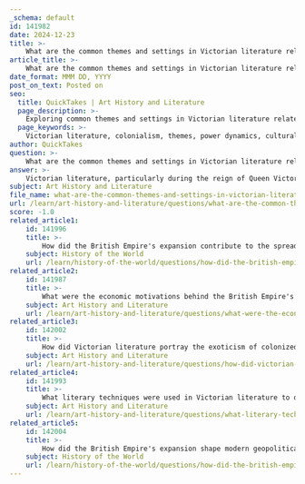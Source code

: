 ```yaml
---
_schema: default
id: 141982
date: 2024-12-23
title: >-
    What are the common themes and settings in Victorian literature related to colonialism?
article_title: >-
    What are the common themes and settings in Victorian literature related to colonialism?
date_format: MMM DD, YYYY
post_on_text: Posted on
seo:
  title: QuickTakes | Art History and Literature
  page_description: >-
    Exploring common themes and settings in Victorian literature related to colonialism, including power and control, cultural interactions, imperial identity, and critiques of the British Empire's expansion.
  page_keywords: >-
    Victorian literature, colonialism, themes, power dynamics, cultural interactions, imperial identity, exotic settings, critiques of colonialism, gender, race, British Empire
author: QuickTakes
question: >-
    What are the common themes and settings in Victorian literature related to colonialism?
answer: >-
    Victorian literature, particularly during the reign of Queen Victoria from 1837 to 1901, is deeply intertwined with the themes and settings of colonialism, reflecting the significant political, social, and cultural changes of the era. Here are some common themes and settings related to colonialism in Victorian literature:\n\n1. **Power and Control**: A prevalent theme in Victorian literature is the exploration of power dynamics between colonizers and the colonized. This often manifests in narratives that depict the British Empire's expansion and the assertion of control over foreign lands and peoples.\n\n2. **Cultural Interactions**: Many Victorian novels delve into the complexities of cultural exchanges and interactions between British colonizers and indigenous populations. These interactions can range from admiration and fascination to conflict and exploitation, highlighting the multifaceted nature of colonial relationships.\n\n3. **Imperial Identity**: The literature of this period often reflects the construction of imperial identity, where characters embody the ideals and values of the British Empire. This theme is evident in works by authors like Rudyard Kipling and H. Rider Haggard, who portray the British as bearers of civilization and progress.\n\n4. **Exotic Settings**: The settings of many Victorian novels are often located in distant, exotic lands that Britain colonized, such as Africa, India, and the Caribbean. For instance, Haggard's *She* (1889) and Kipling's *Kim* (1901) transport readers to these far-off places, emphasizing the allure and mystery of the colonial world.\n\n5. **Critiques of Colonialism**: While some authors celebrated imperialism, others critiqued its injustices and violence. Joseph Conrad's *Heart of Darkness* is a notable example that challenges the romanticized view of colonialism, exposing its brutal realities and moral ambiguities.\n\n6. **Impact of Colonialism on Society**: Victorian literature often reflects how colonialism shaped British society itself, influencing social norms, attitudes, and even the economy. The literature serves as a lens through which readers can understand the broader implications of imperialism on both the colonizers and the colonized.\n\n7. **Gender and Race**: The intersection of gender and race is another critical theme in Victorian colonial literature. Many works explore how colonialism affected gender roles and racial identities, often reinforcing stereotypes or challenging existing norms.\n\nIn summary, Victorian literature provides a rich tapestry of themes and settings that reflect the complexities of colonialism, offering insights into the era's imperial ambitions and the varied responses to them. The works of authors like Kipling, Haggard, and Conrad serve as key examples of how literature both celebrated and critiqued the British Empire's expansion.
subject: Art History and Literature
file_name: what-are-the-common-themes-and-settings-in-victorian-literature-related-to-colonialism.md
url: /learn/art-history-and-literature/questions/what-are-the-common-themes-and-settings-in-victorian-literature-related-to-colonialism
score: -1.0
related_article1:
    id: 141996
    title: >-
        How did the British Empire's expansion contribute to the spread of the English language and culture?
    subject: History of the World
    url: /learn/history-of-the-world/questions/how-did-the-british-empires-expansion-contribute-to-the-spread-of-the-english-language-and-culture
related_article2:
    id: 141987
    title: >-
        What were the economic motivations behind the British Empire's expansion?
    subject: Art History and Literature
    url: /learn/art-history-and-literature/questions/what-were-the-economic-motivations-behind-the-british-empires-expansion
related_article3:
    id: 142002
    title: >-
        How did Victorian literature portray the exoticism of colonized lands and peoples?
    subject: Art History and Literature
    url: /learn/art-history-and-literature/questions/how-did-victorian-literature-portray-the-exoticism-of-colonized-lands-and-peoples
related_article4:
    id: 141993
    title: >-
        What literary techniques were used in Victorian literature to depict colonialism?
    subject: Art History and Literature
    url: /learn/art-history-and-literature/questions/what-literary-techniques-were-used-in-victorian-literature-to-depict-colonialism
related_article5:
    id: 142004
    title: >-
        How did the British Empire's expansion shape modern geopolitical boundaries?
    subject: History of the World
    url: /learn/history-of-the-world/questions/how-did-the-british-empires-expansion-shape-modern-geopolitical-boundaries
---
```


&nbsp;